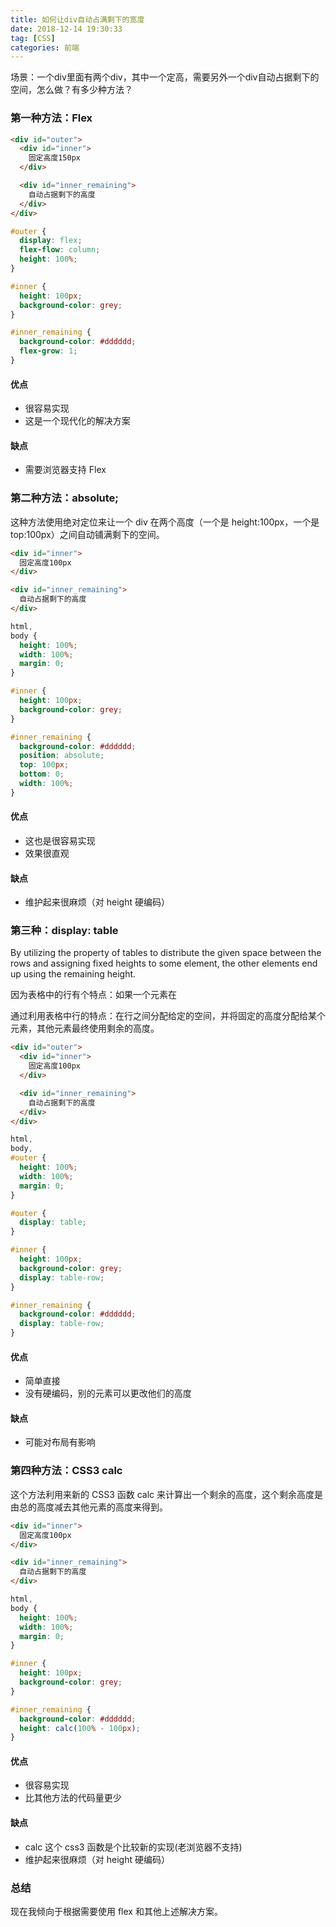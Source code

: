 ```yaml
---
title: 如何让div自动占满剩下的宽度
date: 2018-12-14 19:30:33
tag: [CSS]
categories: 前端
---
```


场景：一个div里面有两个div，其中一个定高，需要另外一个div自动占据剩下的空间，怎么做？有多少种方法？

<!-- more -->

### 第一种方法：Flex

```html
<div id="outer">
  <div id="inner">
    固定高度150px
  </div>

  <div id="inner_remaining">
    自动占据剩下的高度
  </div>
</div>
```

```css
#outer {
  display: flex;
  flex-flow: column;
  height: 100%;
}

#inner {
  height: 100px;
  background-color: grey;
}

#inner_remaining {
  background-color: #dddddd;
  flex-grow: 1;
}
```

#### 优点

- 很容易实现
- 这是一个现代化的解决方案

#### 缺点

- 需要浏览器支持 Flex

### 第二种方法：absolute;

这种方法使用绝对定位来让一个 div 在两个高度（一个是 height:100px，一个是 top:100px）之间自动铺满剩下的空间。

```html
<div id="inner">
  固定高度100px
</div>

<div id="inner_remaining">
  自动占据剩下的高度
</div>
```

```css
html,
body {
  height: 100%;
  width: 100%;
  margin: 0;
}

#inner {
  height: 100px;
  background-color: grey;
}

#inner_remaining {
  background-color: #dddddd;
  position: absolute;
  top: 100px;
  bottom: 0;
  width: 100%;
}
```

#### 优点

- 这也是很容易实现
- 效果很直观

#### 缺点

- 维护起来很麻烦（对 height 硬编码）

### 第三种：display: table

By utilizing the property of tables to distribute the given space between the rows and assigning fixed heights to some element, the other elements end up using the remaining height.

因为表格中的行有个特点：如果一个元素在

通过利用表格中行的特点：在行之间分配给定的空间，并将固定的高度分配给某个元素，其他元素最终使用剩余的高度。

```html
<div id="outer">
  <div id="inner">
    固定高度100px
  </div>

  <div id="inner_remaining">
    自动占据剩下的高度
  </div>
</div>
```

```css
html,
body,
#outer {
  height: 100%;
  width: 100%;
  margin: 0;
}

#outer {
  display: table;
}

#inner {
  height: 100px;
  background-color: grey;
  display: table-row;
}

#inner_remaining {
  background-color: #dddddd;
  display: table-row;
}
```

#### 优点

- 简单直接
- 没有硬编码，别的元素可以更改他们的高度

#### 缺点

- 可能对布局有影响

### 第四种方法：CSS3 calc

这个方法利用来新的 CSS3 函数 calc 来计算出一个剩余的高度，这个剩余高度是由总的高度减去其他元素的高度来得到。

```html
<div id="inner">
  固定高度100px
</div>

<div id="inner_remaining">
  自动占据剩下的高度
</div>
```

```css
html,
body {
  height: 100%;
  width: 100%;
  margin: 0;
}

#inner {
  height: 100px;
  background-color: grey;
}

#inner_remaining {
  background-color: #dddddd;
  height: calc(100% - 100px);
}
```

#### 优点

- 很容易实现
- 比其他方法的代码量更少

#### 缺点

- calc 这个 css3 函数是个比较新的实现(老浏览器不支持)
- 维护起来很麻烦（对 height 硬编码）

### 总结

现在我倾向于根据需要使用 flex 和其他上述解决方案。
